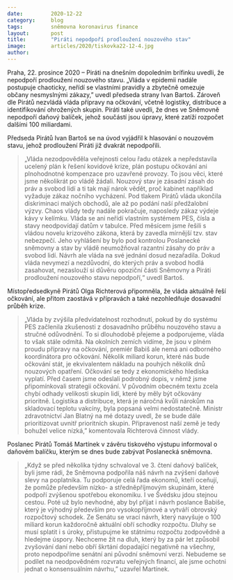 ```yaml
---
date:         2020-12-22
category:     blog
tags:         sněmovna koronavirus finance
layout:       post
title:        "Piráti nepodpoří prodloužení nouzového stav"
image:        articles/2020/tiskovka22-12-4.jpg
author:       
---
```



Praha, 22. prosince 2020 – Piráti na dnešním dopoledním brífinku uvedli, že nepodpoří prodloužení nouzového stavu. „Vláda v epidemii nadále postupuje chaoticky, neřídí se vlastními pravidly a zbytečně omezuje občany nesmyslnými zákazy,” uvedl předseda strany Ivan Bartoš. Zároveň dle Pirátů nezvládá vláda přípravy na očkování, včetně logistiky, distribuce a identifikování ohrožených skupin. Piráti také uvedli, že dnes ve Sněmovně nepodpoří daňový balíček, jehož součástí jsou úpravy, které zatíží rozpočet dalšími 100 miliardami.

Předseda Pirátů Ivan Bartoš se na úvod vyjádřil k hlasování o nouzovém stavu, jehož prodloužení Piráti již dvakrát nepodpořili. 

> „Vláda nezodpověděla veřejnosti celou řadu otázek a nepředstavila ucelený plán k řešení kovidové krize, plán postupu očkování ani plnohodnotné kompenzace pro uzavřené provozy. To jsou věci, které jsme několikrát po vládě žádali. Nouzový stav je zásadní zásah do práv a svobod lidí a ti tak mají nárok vědět, proč kabinet například vyžaduje zákaz nočního vycházení. Pod tlakem Pirátů vláda ukončila diskriminaci malých obchodů, ale až po podání naší předžalobní výzvy. Chaos vlády tedy nadále pokračuje, naposledy zákaz výdeje kávy v kelímku. Vláda se ani neřídí vlastním systémem PES, čísla a stavy neodpovídají datům v tabulce. Před měsícem jsme řešili s vládou novelu krizového zákona, která by zavedla mírnější tzv. stav nebezpečí. Jeho vyhlášení by bylo pod kontrolou Poslanecké sněmovny a stav by vládě neumožňoval razantní zásahy do práv a svobod lidí. Návrh ale vláda na své jednání dosud nezařadila. Dokud vláda nevymezí a nezdůvodní, do kterých práv a svobod hodlá zasahovat, nezaslouží si důvěru opoziční části Sněmovny a Piráti prodloužení nouzového stavu nepodpoří,“ uvedl Bartoš.

Místopředsedkyně Pirátů Olga Richterová připomněla, že vláda aktuálně řeší očkování, ale přitom zaostává v přípravách a také nezohledňuje dosavadní průběh krize.

> „Vláda by zvýšila předvídatelnost rozhodnutí, pokud by do systému PES začlenila zkušenosti z dosavadního průběhu nouzového stavu a stručné odůvodnění. To si dlouhodobě přejeme a podporujeme, vláda to však stále odmítá. Na okolních zemích vidíme, že jsou v plném proudu přípravy na očkování, premiér Babiš ale nemá ani odborného koordinátora pro očkování. Několik miliard korun, které nás bude očkování stát, je ekvivalentem nákladu na pouhých několik dnů nouzových opatření. Očkování se tedy z ekonomického hlediska vyplatí. Před časem jsme odeslali podrobný dopis, v němž jsme připomínkovali strategii očkování. V původním obecném textu zcela chybí odhady velikosti skupin lidí, které by měly být očkovány prioritně. Logistika a distribuce, která je náročná kvůli nárokům na skladovací teplotu vakcíny, byla popsaná velmi nedostatečně. Ministr zdravotnictví Jan Blatný na mé dotazy uvedl, že se bude dále prioritizovat uvnitř prioritních skupin. Připravenost naší země je tedy bohužel velice nízká,” komentovala Richterová činnost vlády.

Poslanec Pirátů Tomáš Martínek v závěru tiskového výstupu informoval o daňovém balíčku, kterým se dnes bude zabývat Poslanecká sněmovna.

> „Když se před několika týdny schvaloval ve 3. čtení daňový balíček, byli jsme rádi, že Sněmovna podpořila náš návrh na zvýšení daňové slevy na poplatníka. Tu podporuje celá řada ekonomů, kteří oceňují, že pomůže především nízko- a středněpříjmovým skupinám, které podpoří zvýšenou spotřebou ekonomiku. I ve Švédsku jdou stejnou cestou. Poté už bylo nevhodné, aby byl přijat i návrh poslance Babiše, který je výhodný především pro vysokopříjmové a vytváří obrovský rozpočtový schodek. Ze Senátu se vrací návrh, který navyšuje o 100 miliard korun každoročně aktuální obří schodky rozpočtu. Dluhy se musí splatit i s úroky, přistupujme ke státnímu rozpočtu zodpovědně a hledejme úspory. Nechceme žít na dluh, který by za pár let způsobil zvyšování daní nebo obří škrtání dopadající negativně na všechny, proto nepodpoříme senátní ani původní sněmovní verzi. Nebudeme se podílet na neodpovědném rozvratu veřejných financí, ale jsme ochotni jednat o konsensuálním návrhu,” uzavřel Martínek.
